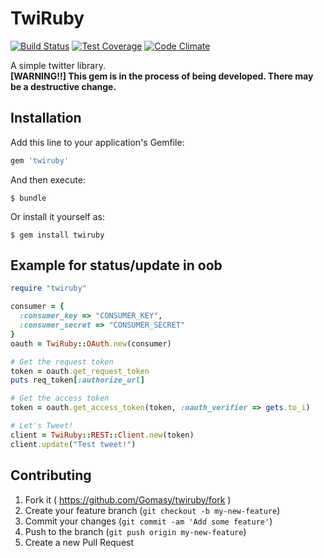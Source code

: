 # TwiRuby
[![Build Status](https://img.shields.io/travis/Gomasy/twiruby.svg?style=flat)](https://travis-ci.org/Gomasy/twiruby)
[![Test Coverage](https://img.shields.io/codeclimate/coverage/github/Gomasy/twiruby.svg?style=flat)](https://codeclimate.com/github/Gomasy/twiruby)
[![Code Climate](https://img.shields.io/codeclimate/github/Gomasy/twiruby.svg?style=flat)](https://codeclimate.com/github/Gomasy/twiruby)

A simple twitter library.  
**[WARNING!!] This gem is in the process of being developed. There may be a destructive change.**

## Installation

Add this line to your application's Gemfile:

```ruby
gem 'twiruby'
```

And then execute:

    $ bundle

Or install it yourself as:

    $ gem install twiruby

## Example for status/update in oob

```ruby
require "twiruby"

consumer = {
  :consumer_key => "CONSUMER_KEY",
  :consumer_secret => "CONSUMER_SECRET"
}
oauth = TwiRuby::OAuth.new(consumer)

# Get the request token
token = oauth.get_request_token
puts req_token[:authorize_url]

# Get the access token
token = oauth.get_access_token(token, :oauth_verifier => gets.to_i)

# Let's Tweet!
client = TwiRuby::REST::Client.new(token)
client.update("Test tweet!")
```

## Contributing

1. Fork it ( https://github.com/Gomasy/twiruby/fork )
2. Create your feature branch (`git checkout -b my-new-feature`)
3. Commit your changes (`git commit -am 'Add some feature'`)
4. Push to the branch (`git push origin my-new-feature`)
5. Create a new Pull Request
